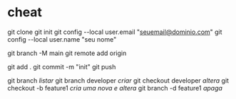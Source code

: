 # cheat

git clone
git init
git config --local user.email "seuemail@dominio.com"
git config --local user.name "seu nome"

git branch -M main 
git remote add origin 

git add .
git commit -m "init"
git push

git branch *listar*
git branch developer *criar*
git checkout developer *altera*
git checkout -b feature1 *cria uma nova e altera*
git branch -d feature1 *apaga*